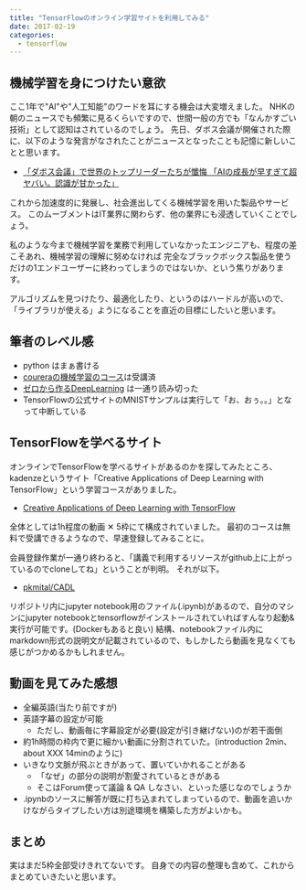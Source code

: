 ```yaml
---
title: "TensorFlowのオンライン学習サイトを利用してみる"
date: 2017-02-19
categories: 
  - tensorflow 
---
```


## 機械学習を身につけたい意欲
ここ1年で"AI"や"人工知能"のワードを耳にする機会は大変増えました。
NHKの朝のニュースでも頻繁に見るくらいですので、世間一般の方でも「なんかすごい技術」として認知はされているのでしょう。
先日、ダボス会議が開催された際に、以下のような発言がなされたことがニュースとなったことも記憶に新しいことと思います。

* [「ダボス会議」で世界のトップリーダーたちが懺悔 「AIの成長が早すぎて超ヤバい。認識が甘かった」](http://tocana.jp/2017/02/post_12245_entry.html)

これから加速度的に発展し、社会進出してくる機械学習を用いた製品やサービス。
このムーブメントはIT業界に関わらず、他の業界にも浸透していくことでしょう。

私のような今まで機械学習を業務で利用していなかったエンジニアも、程度の差こそあれ、機械学習の理解に努めなければ
完全なブラックボックス製品を使うだけの1エンドユーザーに終わってしまうのではないか、という焦りがあります。

アルゴリズムを見つけたり、最適化したり、というのはハードルが高いので、「ライブラリが使える」ようになることを直近の目標にしたいと思います。

## 筆者のレベル感
* python はまぁ書ける
* [coureraの機械学習のコース](https://www.coursera.org/learn/machine-learning/home/welcome)は受講済
* [ゼロから作るDeepLearning](https://www.amazon.co.jp/%E3%82%BC%E3%83%AD%E3%81%8B%E3%82%89%E4%BD%9C%E3%82%8BDeep-Learning-Python%E3%81%A7%E5%AD%A6%E3%81%B6%E3%83%87%E3%82%A3%E3%83%BC%E3%83%97%E3%83%A9%E3%83%BC%E3%83%8B%E3%83%B3%E3%82%B0%E3%81%AE%E7%90%86%E8%AB%96%E3%81%A8%E5%AE%9F%E8%A3%85-%E6%96%8E%E8%97%A4-%E5%BA%B7%E6%AF%85/dp/4873117585/ref=sr_1_fkmr0_1?ie=UTF8&qid=1487429614&sr=8-1-fkmr0&keywords=%E3%82%BC%E3%83%AD%E3%81%8B%E3%82%89+%E6%A9%9F%E6%A2%B0%E5%AD%A6%E7%BF%92) は一通り読み切った
* TensorFlowの公式サイトのMNISTサンプルは実行して「お、おぅ。。」となって中断している

## TensorFlowを学べるサイト
オンラインでTensorFlowを学べるサイトがあるのかを探してみたところ、kadenzeというサイト「Creative Applications of Deep Learning with TensorFlow」という学習コースがありました。
* [Creative Applications of Deep Learning with TensorFlow](https://www.kadenze.com/courses/creative-applications-of-deep-learning-with-tensorflow/info)

全体としては1h程度の動画 ✕ 5枠にて構成されていました。
最初のコースは無料で受講できるようなので、早速登録してみることに。

会員登録作業が一通り終わると、「講義で利用するリソースがgithub上に上がっているのでcloneしてね」ということが判明。
それが以下。

* [pkmital/CADL](https://github.com/pkmital/CADL)

リポジトリ内にjupyter notebook用のファイル(.ipynb)があるので、自分のマシンにjupyter notebookとtensorflowがインストールされていればすんなり起動&実行が可能です。(Dockerもあると良い)
結構、notebookファイル内にmarkdown形式の説明文が記載されているので、もしかしたら動画を見なくても感じがつかめるかもしれません。

## 動画を見てみた感想
* 全編英語(当たり前ですが)
* 英語字幕の設定が可能
  - ただし、動画毎に字幕設定が必要(設定が引き継げない)のが若干面倒
* 約1h時間の枠内で更に細かい動画に分割されていた。(introduction 2min、 about XXX 14minのように)
* いきなり文脈が飛ぶときがあって、置いていかれることがある
  - 「なぜ」の部分の説明が割愛されているときがある
  - そこはForum使って議論 & QA しなさい、といった感じなのでしょうか
* .ipynbのソースに解答が既に打ち込まれてしまっているので、動画を追いかけながらタイプしたい方は別途環境を構築した方がよいかも。

## まとめ
実はまだ5枠全部受けきれてないです。
自身での内容の整理も含めて、これからまとめていきたいと思います。